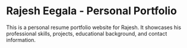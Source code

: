 # Rajesh Eegala - Personal Portfolio

This is a personal resume portfolio website for Rajesh. It showcases his professional skills, projects, educational background, and contact information.
